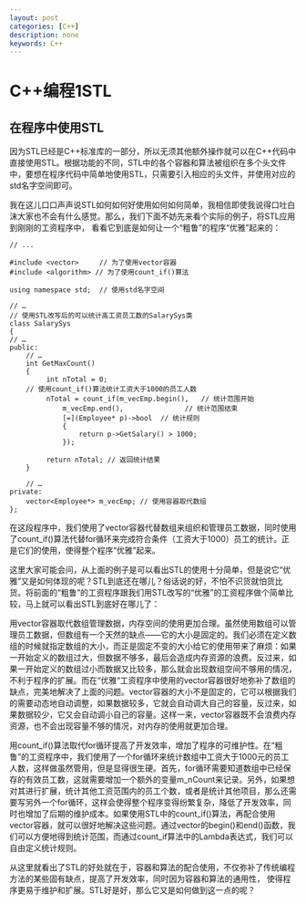 ```yaml
---
layout: post
categories: [C++]
description: none
keywords: C++
---
```

# C++编程1STL

## 在程序中使用STL
因为STL已经是C++标准库的一部分，所以无须其他额外操作就可以在C++代码中直接使用STL。根据功能的不同，STL中的各个容器和算法被组织在多个头文件中，要想在程序代码中简单地使用STL，只需要引入相应的头文件，并使用对应的std名字空间即可。

我在这儿口口声声说STL如何如何好使用如何如何简单，我相信即使我说得口吐白沫大家也不会有什么感觉。那么，我们下面不妨先来看个实际的例子，将STL应用到刚刚的工资程序中， 看看它到底是如何让一个“粗鲁”的程序“优雅”起来的：
```
// ...

#include <vector>     // 为了使用vector容器
#include <algorithm> // 为了使用count_if()算法

using namespace std;  // 使用std名字空间

// …
// 使用STL改写后的可以统计高工资员工数的SalarySys类
class SalarySys
{
// …
public:
    // …
    int GetMaxCount()
    {
         int nTotal = 0;
	// 使用count_if()算法统计工资大于1000的员工人数
         nTotal = count_if(m_vecEmp.begin(),   // 统计范围开始
             m_vecEmp.end(),               // 统计范围结束
             [=](Employee* p)->bool  // 统计规则
             {
                 return p->GetSalary() > 1000;
             });

         return nTotal; // 返回统计结果
    }

    // …
private:
    vector<Employee*> m_vecEmp; // 使用容器取代数组
};
```
在这段程序中，我们使用了vector容器代替数组来组织和管理员工数据，同时使用了count_if()算法代替for循环来完成符合条件（工资大于1000）员工的统计。正是它们的使用，使得整个程序“优雅”起来。

这里大家可能会问，从上面的例子是可以看出STL的使用十分简单，但是说它“优雅”又是如何体现的呢？STL到底还在哪儿？俗话说的好，不怕不识货就怕货比货。将前面的“粗鲁”的工资程序跟我们用STL改写的“优雅”的工资程序做个简单比较，马上就可以看出STL到底好在哪儿了：

用vector容器取代数组管理数据，内存空间的使用更加合理。虽然使用数组可以管理员工数据，但数组有一个天然的缺点——它的大小是固定的。我们必须在定义数组的时候就指定数组的大小，而正是固定不变的大小给它的使用带来了麻烦：如果一开始定义的数组过大，但数据不够多，最后会造成内存资源的浪费。反过来，如果一开始定义的数组过小而数据又比较多，那么就会出现数组空间不够用的情况，不利于程序的扩展。而在“优雅“工资程序中使用的vector容器很好地弥补了数组的缺点，完美地解决了上面的问题。vector容器的大小不是固定的，它可以根据我们的需要动态地自动调整，如果数据较多，它就会自动调大自己的容量，反过来，如果数据较少，它又会自动调小自己的容量。这样一来，vector容器既不会浪费内存资源，也不会出现容量不够的情况，对内存的使用就更加合理。

用count_if()算法取代for循环提高了开发效率，增加了程序的可维护性。在“粗鲁”的工资程序中，我们使用了一个for循环来统计数组中工资大于1000元的员工人数，这样做虽然管用，但是显得很生硬。首先，for循环需要知道数组中已经保存的有效员工数，这就需要增加一个额外的变量m_nCount来记录。另外，如果想对其进行扩展，统计其他工资范围内的员工个数，或者是统计其他项目，那么还需要写另外一个for循环，这样会使得整个程序变得纷繁复杂，降低了开发效率，同时也增加了后期的维护成本。如果使用STL中的count_if()算法，再配合使用vector容器，就可以很好地解决这些问题。通过vector的begin()和end()函数，我们可以方便地得到统计范围，而通过count_if算法中的Lambda表达式，我们可以自由定义统计规则。

从这里就看出了STL的好处就在于，容器和算法的配合使用，不仅弥补了传统编程方法的某些固有缺点，提高了开发效率，同时因为容器和算法的通用性， 使得程序更易于维护和扩展。STL好是好，那么它又是如何做到这一点的呢？